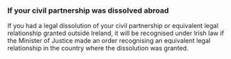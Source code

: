 ###  If your civil partnership was dissolved abroad

If you had a legal dissolution of your civil partnership or equivalent legal
relationship granted outside Ireland, it will be recognised under Irish law if
the Minister of Justice made an order recognising an equivalent legal
relationship in the country where the dissolution was granted.
